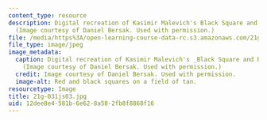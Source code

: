 ```yaml
---
content_type: resource
description: Digital recreation of Kasimir Malevich's Black Square and Red Square.
  (Image courtesy of Daniel Bersak. Used with permission.)
file: /media/https%3A/open-learning-course-data-rc.s3.amazonaws.com/21g-031j-topics-in-the-avant-garde-in-literature-and-cinema-spring-2003/12dee8e4581b6e628a582fb8f8868f16_21g-031js03.jpg
file_type: image/jpeg
image_metadata:
  caption: Digital recreation of Kasimir Malevich's _Black Square and Red Square_.
    (Image courtesy of Daniel Bersak. Used with permission.)
  credit: Image courtesy of Daniel Bersak. Used with permission.
  image-alt: Red and black squares on a field of tan.
resourcetype: Image
title: 21g-031js03.jpg
uid: 12dee8e4-581b-6e62-8a58-2fb8f8868f16
---
```

